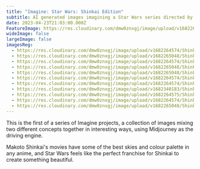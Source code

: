 ```yaml
---
title: "Imagine: Star Wars: Shinkai Edition"
subtitle: AI generated images imagining a Star Wars series directed by Makoto Shinkai
date: 2023-04-23T21:03:00.000Z
FeatureImage: https://res.cloudinary.com/dmw0znxgj/image/upload/v1682264574/Shinkai/VagrantTea_anime_still_of_star_wars_stormtroopers_by_makoto_shi_c93a41bc-3fb4-41ab-be00-65832e890041.png
wideImage: false
largeImage: false
imagesReg:
  - https://res.cloudinary.com/dmw0znxgj/image/upload/v1682264574/Shinkai/VagrantTea_anime_still_of_star_wars_stormtroopers_by_makoto_shi_c93a41bc-3fb4-41ab-be00-65832e890041.png
  - https://res.cloudinary.com/dmw0znxgj/image/upload/v1682265048/Shinkai/VagrantTea_anime_still_of_star_wars_boba_fett_by_makoto_shinkai_53d7458b-69f6-4c3a-979b-35fc2a564469.png
  - https://res.cloudinary.com/dmw0znxgj/image/upload/v1682264574/Shinkai/VagrantTea_anime_still_of_star_wars_floating_city_of_bespin_by__20eadbb9-749d-40ba-b358-79f0f3d4a7c4.png
  - https://res.cloudinary.com/dmw0znxgj/image/upload/v1682265048/Shinkai/VagrantTea_anime_still_of_star_wars_short_r2d2_by_makoto_shinka_a939a537-bb06-4e93-bca9-bf568cb9ae56.png
  - https://res.cloudinary.com/dmw0znxgj/image/upload/v1682265048/Shinkai/VagrantTea_anime_still_of_star_wars_C3po_by_makoto_shinkai_8k_p_b1620daa-5572-4c3f-8645-3fcea9643023.png
  - https://res.cloudinary.com/dmw0znxgj/image/upload/v1682264574/Shinkai/VagrantTea_anime_still_of_star_wars_Obi_wan_Kenobi_by_makoto_sh_c447e465-b3e2-442d-93ff-5d0b50fdc18d.png
  - https://res.cloudinary.com/dmw0znxgj/image/upload/v1682264574/Shinkai/VagrantTea_anime_still_of_star_wars_Han_solo_and_Chewbacca_by_m_1657fe66-2b17-4626-a56a-db5b5c930abd.png
  - https://res.cloudinary.com/dmw0znxgj/image/upload/v1682340183/Shinkai/VagrantTea_anime_still_of_star_wars_princess_Leia_by_makoto_shi_bcef23f8-1e32-48f8-b645-b6c16baadaaf.png
  - https://res.cloudinary.com/dmw0znxgj/image/upload/v1682264575/Shinkai/VagrantTea_anime_still_of_star_wars_Luke_Skywalker_lightsabre_b_e99c02a7-d4fd-4807-8e41-411df133e840.png
  - https://res.cloudinary.com/dmw0znxgj/image/upload/v1682264574/Shinkai/VagrantTea_anime_still_of_star_wars_Darth_Vader_lightsabre_by_m_f8469432-00b7-4794-a968-db107df28ce3.png
  - https://res.cloudinary.com/dmw0znxgj/image/upload/v1682265048/Shinkai/VagrantTea_anime_still_of_star_wars_curuscant_by_makoto_shinkai_6a0bdb9e-dcf7-40c0-8185-c481238a078c.png
---
```

T﻿his is the first of a series of Imagine projects, a collection of images mixing two different concepts together in interesting ways, using Midjourney as the driving engine.

Makoto Shinkai's movies have some of the best skies and colour palette in any anime, and Star Wars feels like the perfect franchise for Shinkai to create something beautiful.